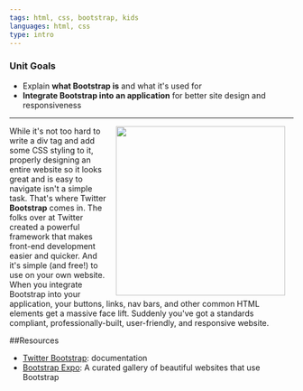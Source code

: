 ```yaml
---
tags: html, css, bootstrap, kids
languages: html, css
type: intro
---
```

### Unit Goals
* Explain **what Bootstrap is** and what it's used for
* **Integrate Bootstrap into an application** for better site design and responsiveness

---
<img src="https://s3.amazonaws.com/after-school-assets/bootstrap.jpg" width="300px" align="right" hspace="15"> While it's not too hard to write a div tag and add some CSS styling to it, properly designing an entire website so it looks great and is easy to navigate isn't a simple task. That's where Twitter **Bootstrap** comes in. The folks over at Twitter created a powerful framework that makes front-end development easier and quicker. And it's simple (and free!) to use on your own website. When you integrate Bootstrap into your application, your buttons, links, nav bars, and other common HTML elements get a massive face lift. Suddenly you've got a standards compliant, professionally-built, user-friendly, and responsive website.


##Resources
+ <a href="http://getbootstrap.com/">Twitter Bootstrap</a>: documentation
+ <a href="http://getbootstrap.com/">Bootstrap Expo</a>: A curated gallery of beautiful websites that use Bootstrap
